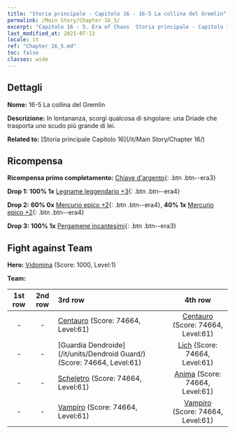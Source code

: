 ```yaml
---
title: "Storia principale - Capitolo 16 - 16-5 La collina del Gremlin"
permalink: /Main Story/Chapter 16_5/
excerpt: "Capitolo 16 - 5. Era of Chaos  Storia principale - Capitolo 16_5. 16-5 La collina del Gremlin"
last_modified_at: 2021-07-13
locale: it
ref: "Chapter 16_5.md"
toc: false
classes: wide
---
```


## Dettagli

 **Nome:** 16-5 La collina del Gremlin

 **Descrizione:** In lontananza, scorgi qualcosa di singolare: una Driade che trasporta uno scudo più grande di lei.

 **Related to:** [Storia principale Capitolo 16](/it/Main Story/Chapter 16/)

## Ricompensa

 **Ricompensa primo completamento:** [Chiave d'argento](/ItemsIT/con_693/){: .btn .btn--era3}

 **Drop 1:** **100% 1x** [Legname leggendario +3](/ItemsIT/mat_55/){: .btn .btn--era4}

 **Drop 2:** **60% 0x** [Mercurio epico +2](/ItemsIT/mat_49/){: .btn .btn--era4}, **40% 1x** [Mercurio epico +2](/ItemsIT/mat_49/){: .btn .btn--era4}

 **Drop 3:** **100% 1x** [Pergamene incantesimi](/ItemsIT/con_694/){: .btn .btn--era3}


## Fight against Team
 **Hero:** [Vidomina](/it/heroes/Vidomina/) (Score: 1000, Level:1)

 **Team:**


  | 1st row | 2nd row | 3rd row | 4th row |
  |:----:|:----:|:----|:----:|
  | - | - | [Centauro](/it/units/Centaur/) (Score: 74664, Level:61)  | [Centauro](/it/units/Centaur/) (Score: 74664, Level:61)  |
  | - | - | [Guardia Dendroide](/it/units/Dendroid Guard/) (Score: 74664, Level:61)  | [Lich](/it/units/Lich/) (Score: 74664, Level:61)  |
  | - | - | [Scheletro](/it/units/Skeleton/) (Score: 74664, Level:61)  | [Anima](/it/units/Wight/) (Score: 74664, Level:61)  |
  | - | - | [Vampiro](/it/units/Vampire/) (Score: 74664, Level:61)  | [Vampiro](/it/units/Vampire/) (Score: 74664, Level:61)  |


